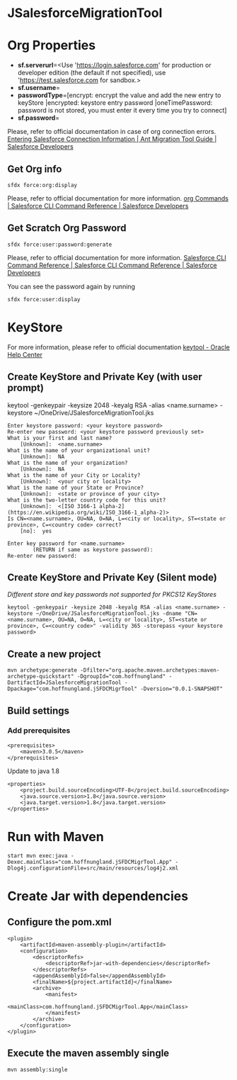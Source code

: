 # JSalesforceMigrationTool

# Org Properties


* **sf.serverurl**=<Use 'https://login.salesforce.com' for production or developer edition (the default if not specified), use 'https://test.salesforce.com for sandbox.>
* **sf.username**=<target user>
* **passwordType**=[encrypt: encrypt the value and add the new entry to keyStore |encrypted: keystore entry password |oneTimePassword: password is not stored, you must enter it every time you try to connect] 
* **sf.password**=<target password when passwordType is encrypt or keystore entry password when passwordType is encrypted>

Please, refer to official documentation in case of org connection errors. [Entering Salesforce Connection Information | Ant Migration Tool Guide | Salesforce Developers](https://developer.salesforce.com/docs/atlas.en-us.daas.meta/daas/forcemigrationtool_connect.htm)

## Get Org info

	sfdx force:org:display

Please, refer to official documentation for more information. [org Commands | Salesforce CLI Command Reference | Salesforce Developers](https://developer.salesforce.com/docs/atlas.en-us.sfdx_cli_reference.meta/sfdx_cli_reference/cli_reference_force_org.htm#cli_reference_force_org_display)

## Get Scratch Org Password

	sfdx force:user:password:generate

Please, refer to official documentation for more information. [Salesforce CLI Command Reference | Salesforce CLI Command Reference | Salesforce Developers](https://developer.salesforce.com/docs/atlas.en-us.sfdx_cli_reference.meta/sfdx_cli_reference/cli_reference_force_user.htm#cli_reference_force_user_password_generate)

You can see the password again by running
	
	sfdx force:user:display


# KeyStore
For more information, please refer to official documentation [keytool - Oracle Help Center](https://docs.oracle.com/javase/8/docs/technotes/tools/windows/keytool.html)

## Create KeyStore and Private Key (with user prompt)
keytool -genkeypair -keysize 2048 -keyalg RSA -alias <name.surname> -keystore ~/OneDrive/JSalesforceMigrationTool.jks

	Enter keystore password: <your keystore password>
	Re-enter new password: <your keystore password previously set>
	What is your first and last name?
		[Unknown]:  <name.surname>
	What is the name of your organizational unit?
		[Unknown]:  NA
	What is the name of your organization?
		[Unknown]:  NA
	What is the name of your City or Locality?
		[Unknown]:  <your city or locality>
	What is the name of your State or Province?
		[Unknown]:  <state or province of your city>
	What is the two-letter country code for this unit?
		[Unknown]:  <[ISO 3166-1 alpha-2](https://en.wikipedia.org/wiki/ISO_3166-1_alpha-2)>
	Is CN=<name.surname>, OU=NA, O=NA, L=<city or locality>, ST=<state or province>, C=<country code> correct?
		[no]:  yes

	Enter key password for <name.surname>
	        (RETURN if same as keystore password):
	Re-enter new password:

## Create KeyStore and Private Key (Silent mode)
_Different store and key passwords not supported for PKCS12 KeyStores_

	keytool -genkeypair -keysize 2048 -keyalg RSA -alias <name.surname> -keystore ~/OneDrive/JSalesforceMigrationTool.jks -dname "CN=<name.surname>, OU=NA, O=NA, L=<city or locality>, ST=<state or province>, C=<country code>" -validity 365 -storepass <your keystore password>

## Create a new project
	mvn archetype:generate -Dfilter="org.apache.maven.archetypes:maven-archetype-quickstart" -DgroupId="com.hoffnungland" -DartifactId=JSalesforceMigrationTool -Dpackage="com.hoffnungland.jSFDCMigrTool" -Dversion="0.0.1-SNAPSHOT"

## Build settings
### Add prerequisites
	<prerequisites>
		<maven>3.0.5</maven>
	</prerequisites>

Update to java 1.8<br>

	<properties>
		<project.build.sourceEncoding>UTF-8</project.build.sourceEncoding>
		<java.source.version>1.8</java.source.version>
		<java.target.version>1.8</java.target.version>
	</properties>



# Run with Maven
	
	start mvn exec:java -Dexec.mainClass="com.hoffnungland.jSFDCMigrTool.App" -Dlog4j.configurationFile=src/main/resources/log4j2.xml

# Create Jar with dependencies

## Configure the pom.xml

	<plugin>
		<artifactId>maven-assembly-plugin</artifactId>
		<configuration>
			<descriptorRefs>
				<descriptorRef>jar-with-dependencies</descriptorRef>
			</descriptorRefs>
			<appendAssemblyId>false</appendAssemblyId>
			<finalName>${project.artifactId}</finalName>
			<archive>
				<manifest>
					<mainClass>com.hoffnungland.jSFDCMigrTool.App</mainClass>
				</manifest>
			</archive>
		</configuration>
	</plugin>

## Execute the maven assembly single

	mvn assembly:single
